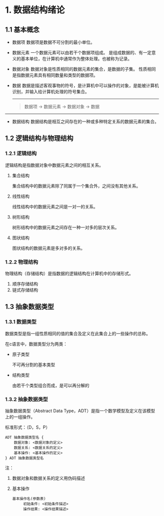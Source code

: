 # 1. 数据结构绪论

## 1.1 基本概念

+ 数据项
  数据项是数据不可分割的最小单位。

+ 数据元素
	一个数据元素可以由若干个数据项组成。
	是组成数据的、有一定意义的基本单位，在计算机中通常作为整体处理。也被称为记录。

+ 数据对象
	数据对象是性质相同的数据元素的集合，是数据的子集。
	性质相同是指数据元素具有相同数量和类型的数据项。

+ 数据
	数据是描述客观事物的符号，是计算机中可以操作的对象，是能被计算机识别，并输入给计算机处理的符号集合。

	---
	> 数据项 -> 数据元素 -> 数据对象 -> 数据
	
---
	
+ 数据结构
	数据结构是相互之间存在的一种或多种特定关系的数据元素的集合。

## 1.2 逻辑结构与物理结构

### 1.2.1 逻辑结构

逻辑结构是指数据对象中数据元素之间的相互关系。

1. 集合结构

   集合结构中的数据元素除了同属于一个集合外，之间没有其他关系。

2. 线性结构

   线性结构中的数据元素之间是一对一的关系。

3. 树形结构

   树形结构中的数据元素之间存在一种一对多的层次关系。

4. 图状结构

   图状结构的数据元素是多对多的关系。

### 1.2.2 物理结构

物理结构（存储结构）是指数据的逻辑结构在计算机中的存储形式。

1. 顺序存储结构
2. 链式存储结构

## 1.3 抽象数据类型

### 1.3.1 数据类型

数据类型是指一组性质相同的值的集合及定义在此集合上的一些操作的总称。

在c语言中，数据类型分为两类：

+ 原子类型

  不可再分割的基本类型

+ 结构类型

  由若干个类型组合而成，是可以再分解的

### 1.3.2 抽象数据类型

抽象数据类型（Abstract Data Type，ADT）是指一个数学模型及定义在该模型上的一组操作。

标准形式：（D，S，P）

```
ADT 抽象数据类型名 {
    数据对象: <数据对象的定义>
    数据关系: <数据关系的定义>
    基本操作: <基本操作的定义>
} ADT 抽象数据类型名
```

注：

1. 数据对象和数据关系的定义用伪码描述

2. 基本操作

   ```
   基本操作名(参数表)
   		初始条件: <初始条件描述>
   		操作结果: <操作结果描述>
   ```

   